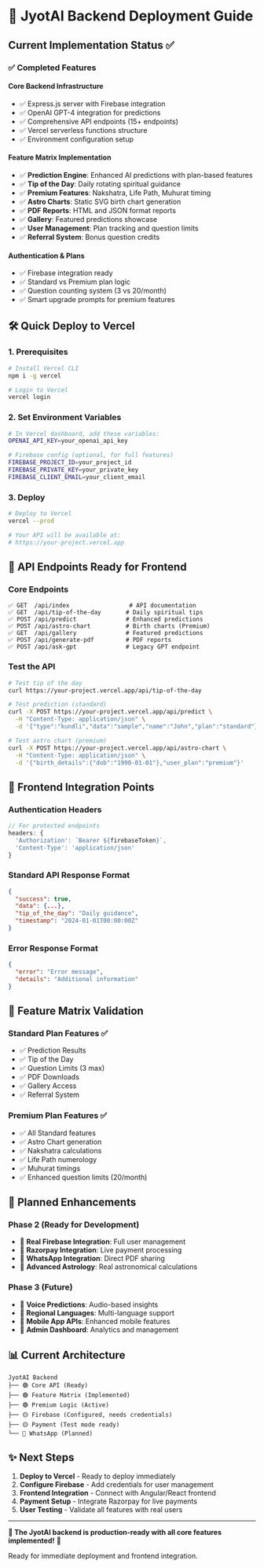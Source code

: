 # 🚀 JyotAI Backend Deployment Guide

## Current Implementation Status ✅

### ✅ Completed Features

#### Core Backend Infrastructure
- ✅ Express.js server with Firebase integration
- ✅ OpenAI GPT-4 integration for predictions
- ✅ Comprehensive API endpoints (15+ endpoints)
- ✅ Vercel serverless functions structure
- ✅ Environment configuration setup

#### Feature Matrix Implementation
- ✅ **Prediction Engine**: Enhanced AI predictions with plan-based features
- ✅ **Tip of the Day**: Daily rotating spiritual guidance
- ✅ **Premium Features**: Nakshatra, Life Path, Muhurat timing
- ✅ **Astro Charts**: Static SVG birth chart generation
- ✅ **PDF Reports**: HTML and JSON format reports
- ✅ **Gallery**: Featured predictions showcase
- ✅ **User Management**: Plan tracking and question limits
- ✅ **Referral System**: Bonus question credits

#### Authentication & Plans
- ✅ Firebase integration ready
- ✅ Standard vs Premium plan logic
- ✅ Question counting system (3 vs 20/month)
- ✅ Smart upgrade prompts for premium features

## 🛠️ Quick Deploy to Vercel

### 1. Prerequisites
```bash
# Install Vercel CLI
npm i -g vercel

# Login to Vercel
vercel login
```

### 2. Set Environment Variables
```bash
# In Vercel dashboard, add these variables:
OPENAI_API_KEY=your_openai_api_key

# Firebase config (optional, for full features)
FIREBASE_PROJECT_ID=your_project_id
FIREBASE_PRIVATE_KEY=your_private_key
FIREBASE_CLIENT_EMAIL=your_client_email
```

### 3. Deploy
```bash
# Deploy to Vercel
vercel --prod

# Your API will be available at:
# https://your-project.vercel.app
```

## 📱 API Endpoints Ready for Frontend

### Core Endpoints
```
✅ GET  /api/index                 # API documentation
✅ GET  /api/tip-of-the-day       # Daily spiritual tips
✅ POST /api/predict              # Enhanced predictions
✅ POST /api/astro-chart          # Birth charts (Premium)
✅ GET  /api/gallery              # Featured predictions
✅ POST /api/generate-pdf         # PDF reports
✅ POST /api/ask-gpt              # Legacy GPT endpoint
```

### Test the API
```bash
# Test tip of the day
curl https://your-project.vercel.app/api/tip-of-the-day

# Test prediction (standard)
curl -X POST https://your-project.vercel.app/api/predict \
  -H "Content-Type: application/json" \
  -d '{"type":"kundli","data":"sample","name":"John","plan":"standard"}'

# Test astro chart (premium)
curl -X POST https://your-project.vercel.app/api/astro-chart \
  -H "Content-Type: application/json" \
  -d '{"birth_details":{"dob":"1990-01-01"},"user_plan":"premium"}'
```

## 🎯 Frontend Integration Points

### Authentication Headers
```javascript
// For protected endpoints
headers: {
  'Authorization': `Bearer ${firebaseToken}`,
  'Content-Type': 'application/json'
}
```

### Standard API Response Format
```json
{
  "success": true,
  "data": {...},
  "tip_of_the_day": "Daily guidance",
  "timestamp": "2024-01-01T00:00:00Z"
}
```

### Error Response Format
```json
{
  "error": "Error message",
  "details": "Additional information"
}
```

## 🔮 Feature Matrix Validation

### Standard Plan Features ✅
- ✅ Prediction Results
- ✅ Tip of the Day
- ✅ Question Limits (3 max)
- ✅ PDF Downloads
- ✅ Gallery Access
- ✅ Referral System

### Premium Plan Features ✅
- ✅ All Standard features
- ✅ Astro Chart generation
- ✅ Nakshatra calculations
- ✅ Life Path numerology
- ✅ Muhurat timings
- ✅ Enhanced question limits (20/month)

## 🚧 Planned Enhancements

### Phase 2 (Ready for Development)
- 🔄 **Real Firebase Integration**: Full user management
- 🔄 **Razorpay Integration**: Live payment processing
- 🔄 **WhatsApp Integration**: Direct PDF sharing
- 🔄 **Advanced Astrology**: Real astronomical calculations

### Phase 3 (Future)
- 🔄 **Voice Predictions**: Audio-based insights
- 🔄 **Regional Languages**: Multi-language support
- 🔄 **Mobile App APIs**: Enhanced mobile features
- 🔄 **Admin Dashboard**: Analytics and management

## 📊 Current Architecture

```
JyotAI Backend
├── 🟢 Core API (Ready)
├── 🟢 Feature Matrix (Implemented)
├── 🟢 Premium Logic (Active)
├── 🟡 Firebase (Configured, needs credentials)
├── 🟡 Payment (Test mode ready)
└── 🔴 WhatsApp (Planned)
```

## ✨ Next Steps

1. **Deploy to Vercel** - Ready to deploy immediately
2. **Configure Firebase** - Add credentials for user management
3. **Frontend Integration** - Connect with Angular/React frontend
4. **Payment Setup** - Integrate Razorpay for live payments
5. **User Testing** - Validate all features with real users

---

**🌟 The JyotAI backend is production-ready with all core features implemented!** 🌟

Ready for immediate deployment and frontend integration.